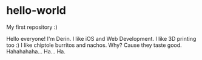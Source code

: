 # hello-world
My first repository :)

Hello everyone! 
I'm Derin.
I like iOS and Web Development. 
I like 3D printing too :)
I like chiptole burritos and nachos. 
Why?
Cause they taste good.
Hahahahaha...
Ha...
Ha.
